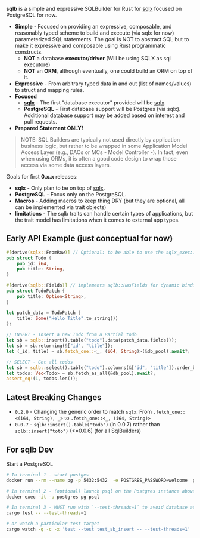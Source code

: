
**sqlb** is a simple and expressive SQLBuilder for Rust for [sqlx](https://crates.io/crates/sqlx) focused on PostgreSQL for now. 

- **Simple** - Focused on providing an expressive, composable, and reasonably typed scheme to build and execute (via sqlx for now) parameterized SQL statements. The goal is NOT to abstract SQL but to make it expressive and composable using Rust programmatic constructs.
	- **NOT** a database **executor/driver** (Will be using SQLX as sql executore)
	- **NOT** an **ORM**, although eventually, one could build an ORM on top of it. 
- **Expressive** - From arbitrary typed data in and out (list of names/values) to struct and mapping rules. 
- **Focused** 
	- **[sqlx](https://crates.io/crates/sqlx)** - The first "database executor" provided will be [sqlx](https://github.com/launchbadge/sqlx). 
	- **PostgreSQL** - First database support will be Postgres (via sqlx). Additional database support may be added based on interest and pull requests.
- **Prepared Statement ONLY!**	

> NOTE: SQL Builders are typically not used directly by application business logic, but rather to be wrapped in some Application Model Access Layer (e.g., DAOs or MCs - Model Controller -). In fact, even when using ORMs, it is often a good code design to wrap those access via some data access layers. 


Goals for first **0.x.x** releases: 

- **sqlx** - Only plan to be on top of [sqlx](https://crates.io/crates/sqlx).
- **PostgreSQL** - Focus only on the PostgreSQL.
- **Macros** - Adding macros to keep thing DRY (but they are optional, all can be implemented via trait objects)
- **limitations** - The sqlb traits can handle certain types of applications, but the trait model has limitations when it comes to external app types.


## Early API Example (just conceptual for now)

```rust
#[derive(sqlx::FromRow)] // Optional: to be able to use the sqlx_exec::fetch_as...
pub struct Todo {
    pub id: i64,
    pub title: String,
}

#[derive(sqlb::Fields)] // implements sqlb::HasFields for dynamic binding
pub struct TodoPatch {
    pub title: Option<String>,
}

let patch_data = TodoPatch {
	title: Some("Hello Title".to_string())
};

// INSERT - Insert a new Todo from a Partial todo
let sb = sqlb::insert().table("todo").data(patch_data.fields());
let sb = sb.returning(&["id", "title"]);
let (_id, title) = sb.fetch_one::<_, (i64, String)>(&db_pool).await?;

// SELECT - Get all todos
let sb = sqlb::select().table("todo").columns(&["id", "title"]).order_by("!id");
let todos: Vec<Todo> = sb.fetch_as_all(&db_pool).await?;
assert_eq!(1, todos.len());
```

## Latest Breaking Changes

- `0.2.0` - Changing the generic order to match `sqlx`. From `.fetch_one::<(i64, String), _>` to `.fetch_one::<_, (i64, String)>`
- `0.0.7` - `sqlb::insert().table("todo")` (in 0.0.7) rather than `sqlb::insert("toto")` (<=0.0.6) (for all SqlBuilders)


## For sqlb Dev

Start a PostgreSQL

```sh
# In terminal 1 - start postges
docker run --rm --name pg -p 5432:5432  -e POSTGRES_PASSWORD=welcome  postgres:14

# In terminal 2 - (optional) launch psql on the Postgres instance above
docker exec -it -u postgres pg psql

# In terminal 3 - MUST run with `--test-threads=1` to avoid database access conflicts
cargo test -- --test-threads=1

# or watch a particular test target
cargo watch -q -c -x 'test --test test_sb_insert -- --test-threads=1'
```
